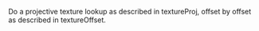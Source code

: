 Do a projective texture lookup as described in textureProj, offset by offset as described in textureOffset.